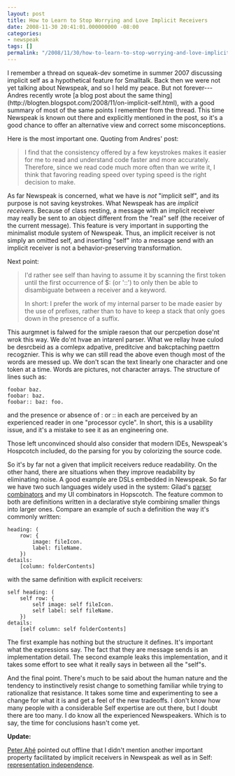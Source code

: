 ```yaml
---
layout: post
title: How to Learn to Stop Worrying and Love Implicit Receivers
date: 2008-11-30 20:41:01.000000000 -08:00
categories:
- newspeak
tags: []
permalink: "/2008/11/30/how-to-learn-to-stop-worrying-and-love-implicit-receivers/"
---
```

<p>I remember a thread on squeak-dev sometime in summer 2007 discussing implicit self as a hypothetical feature for Smalltalk. Back then we were not yet talking about Newspeak, and so I held my peace. But not forever---
Andres recently wrote [a blog post about the same thing](http://blogten.blogspot.com/2008/11/on-implicit-self.html), with a good summary of most of the same points I remember from the thread. This time Newspeak is known out there and explicitly mentioned in the post, so it's a good chance to offer an alternative view and correct some misconceptions.</p>

Here is the most important one. Quoting from Andres' post:

> I find that the consistency offered by a few keystrokes makes it easier for me to read and understand code faster and more accurately. Therefore, since we read code much more often than we write it, I think that favoring reading speed over typing speed is the right decision to make.

As far Newspeak is concerned, what we have is _not_ "implicit self", and its purpose is not saving keystrokes. What Newspeak has are _implicit receivers_. Because of class nesting, a message with an implicit receiver may really be sent to an object different from the "real" self (the receiver of the current message). This feature is very important in supporting the minimalist module system of Newspeak. Thus, an implicit receiver is not simply an omitted self, and inserting "self" into a message send with an implicit receiver is not a behavior-preserving transformation.

Next point:

> I'd rather see self than having to assume it by scanning the first token until the first occurrence of $: (or '::') to only then be able to disambiguate between a receiver and a keyword.
> 
> In short: I prefer the work of my internal parser to be made easier by the use of prefixes, rather than to have to keep a stack that only goes down in the presence of a suffix.

This aurgmnet is falwed for the smiple raeson that our percpetion dose'nt wrok this way. We do'nt hvae an intarenl parser. What we rellay hvae culod be desrcbeid as a comlepx adpative, preditcive and bakcptaching paettrn recogznier. This is why we can still read the above even though most of the words are messed up. We don't scan the text linearly one character and one token at a time. Words are pictures, not character arrays. The structure of lines such as:

```
foobar baz.
foobar: baz.
foobar:: baz: foo.
```

and the presence or absence of : or :: in each are perceived by an experienced reader in one "processor cycle". In short, this is a usability issue, and it's a mistake to see it as an engineering one.

Those left unconvinced should also consider that modern IDEs, Newspeak's Hospcotch included, do the parsing for you by colorizing the source code.

So it's by far not a given that implicit receivers reduce readability. On the other hand, there are situations when they improve readability by eliminating noise. A good example are DSLs embedded in Newspeak. So far we have two such languages widely used in the system: Gilad's [parser combinators](http://gbracha.blogspot.com/2007/01/parser-combinators.html) and my UI combinators in Hopscotch. The feature common to both are definitions written in a declarative style combining smaller things into larger ones. Compare an example of such a definition the way it's commonly written:

```
heading: (
    row: {
        image: fileIcon.
        label: fileName.
    })
details:
    [column: folderContents]
```

with the same definition with explicit receivers:

```
self heading: (
    self row: {
        self image: self fileIcon.
        self label: self fileName.
    })
details:
    [self column: self folderContents]
```

The first example has nothing but the structure it defines. It's important what the expressions say. The fact that they are message sends is an implementation detail. The second example leaks this implementation, and it takes some effort to see what it really says in between all the "self"s.

And the final point. There's much to be said about the human nature and the tendency to instinctively resist change to something familiar while trying to rationalize that resistance. It takes some time and experimenting to see a change for what it is and get a feel of the new tradeoffs. I don't know how many people with a considerable Self expertise are out there, but I doubt there are too many. I do know all the experienced Newspeakers. Which is to say, the time for conclusions hasn't come yet.

**Update:**

[Peter Ahé](http://digital-sushi.org/) pointed out offline that I didn't mention another important property facilitated by implicit receivers in Newspeak as well as in Self: [representation independence](http://gbracha.blogspot.com/2007/01/representation-independent-code.html).

